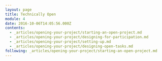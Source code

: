 ```yaml
---
layout: page
title: Technically Open
module: 4
date: 2016-10-06T14:05:56.000Z
contents:
  - _articles/opening-your-project/starting-an-open-project.md
  - _articles/opening-your-project/designing-for-participation.md
  - _articles/opening-your-project/setting-up.md
  - _articles/opening-your-project/designing-open-tasks.md
following: _articles/opening-your-project/starting-an-open-project.md
---
```

